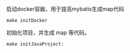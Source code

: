 启动docker容器，用于提高mybatis生成map代码
```shell
make initDocker
```

初始化项目，并生成 map 等代码。
```shell
make initJavaProject:
```